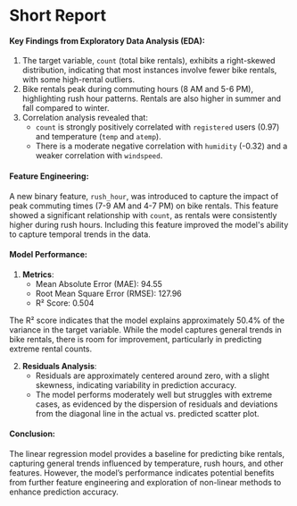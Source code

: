 # Short Report
#### Key Findings from Exploratory Data Analysis (EDA):
1. The target variable, `count` (total bike rentals), exhibits a right-skewed distribution, indicating that most instances involve fewer bike rentals, with some high-rental outliers.
2. Bike rentals peak during commuting hours (8 AM and 5-6 PM), highlighting rush hour patterns. Rentals are also higher in summer and fall compared to winter.
3. Correlation analysis revealed that:
   - `count` is strongly positively correlated with `registered` users (0.97) and temperature (`temp` and `atemp`).
   - There is a moderate negative correlation with `humidity` (-0.32) and a weaker correlation with `windspeed`.

#### Feature Engineering:
A new binary feature, `rush_hour`, was introduced to capture the impact of peak commuting times (7-9 AM and 4-7 PM) on bike rentals. This feature showed a significant relationship with `count`, as rentals were consistently higher during rush hours. Including this feature improved the model's ability to capture temporal trends in the data.

#### Model Performance:
1. **Metrics**:
   - Mean Absolute Error (MAE): 94.55
   - Root Mean Square Error (RMSE): 127.96
   - R² Score: 0.504

The R² score indicates that the model explains approximately 50.4% of the variance in the target variable. While the model captures general trends in bike rentals, there is room for improvement, particularly in predicting extreme rental counts.

2. **Residuals Analysis**:
   - Residuals are approximately centered around zero, with a slight skewness, indicating variability in prediction accuracy.
   - The model performs moderately well but struggles with extreme cases, as evidenced by the dispersion of residuals and deviations from the diagonal line in the actual vs. predicted scatter plot.

#### Conclusion:
The linear regression model provides a baseline for predicting bike rentals, capturing general trends influenced by temperature, rush hours, and other features. However, the model’s performance indicates potential benefits from further feature engineering and exploration of non-linear methods to enhance prediction accuracy.
